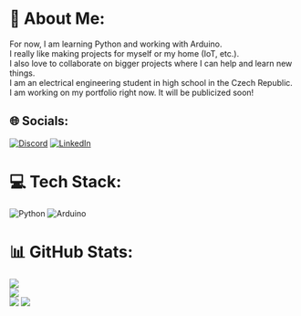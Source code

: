 # 💫 About Me:
For now, I am learning Python and working with Arduino.<br>I really like making projects for myself or my home (IoT, etc.).<br>I also love to collaborate on bigger projects where I can help and learn new things.<br>I am an electrical engineering student in high school in the Czech Republic.<br>I am working on my portfolio right now. It will be publicized soon!


## 🌐 Socials:
[![Discord](https://img.shields.io/badge/Discord-%237289DA.svg?logo=discord&logoColor=white)](htttps://discordapp.com/users/668895814554353705) [![LinkedIn](https://img.shields.io/badge/LinkedIn-%230077B5.svg?logo=linkedin&logoColor=white)](https://linkedin.com/in/štěpán-kobližka-245a68237) 

# 💻 Tech Stack:
![Python](https://img.shields.io/badge/python-3670A0?style=for-the-badge&logo=python&logoColor=ffdd54) ![Arduino](https://img.shields.io/badge/-Arduino-00979D?style=for-the-badge&logo=Arduino&logoColor=white)
# 📊 GitHub Stats:
![](https://github-readme-stats.vercel.app/api?username=stepannnnn&theme=highcontrast&hide_border=false&include_all_commits=true&count_private=true)<br/>
![](https://github-readme-streak-stats.herokuapp.com/?user=stepannnnn&theme=highcontrast&hide_border=false)<br/>
![](https://github-readme-stats.vercel.app/api/top-langs/?username=stepannnnn&theme=highcontrast&hide_border=false&include_all_commits=true&count_private=true&layout=compact)
[![](https://visitcount.itsvg.in/api?id=stepannnnn&icon=5&color=1)](https://visitcount.itsvg.in)

<!-- Proudly created with GPRM ( https://gprm.itsvg.in ) -->
